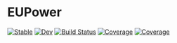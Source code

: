 # EUPower

[![Stable](https://img.shields.io/badge/docs-stable-blue.svg)](https://tamas-borbath.github.io/EUPower.jl/stable)
[![Dev](https://img.shields.io/badge/docs-dev-blue.svg)](https://tamas-borbath.github.io/EUPower.jl/dev)
[![Build Status](https://travis-ci.com/tamas-borbath/EUPower.jl.svg?branch=master)](https://travis-ci.com/tamas-borbath/EUPower.jl)
[![Coverage](https://codecov.io/gh/tamas-borbath/EUPower.jl/branch/master/graph/badge.svg)](https://codecov.io/gh/tamas-borbath/EUPower.jl)
[![Coverage](https://coveralls.io/repos/github/tamas-borbath/EUPower.jl/badge.svg?branch=master)](https://coveralls.io/github/tamas-borbath/EUPower.jl?branch=master)
